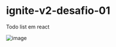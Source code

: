 # ignite-v2-desafio-01
Todo list em react

![image](https://user-images.githubusercontent.com/48776036/187046758-c4058728-b98d-47bb-b34a-ee5531bc98f2.png)
